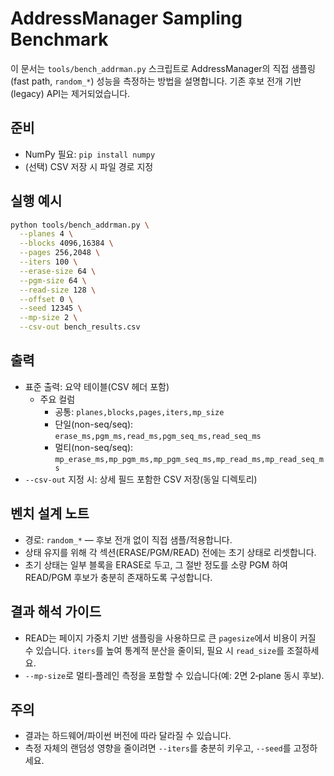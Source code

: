 # AddressManager Sampling Benchmark

이 문서는 `tools/bench_addrman.py` 스크립트로 AddressManager의 직접 샘플링(fast path, `random_*`) 성능을 측정하는 방법을 설명합니다. 기존 후보 전개 기반(legacy) API는 제거되었습니다.

## 준비
- NumPy 필요: `pip install numpy`
- (선택) CSV 저장 시 파일 경로 지정

## 실행 예시
```bash
python tools/bench_addrman.py \
  --planes 4 \
  --blocks 4096,16384 \
  --pages 256,2048 \
  --iters 100 \
  --erase-size 64 \
  --pgm-size 64 \
  --read-size 128 \
  --offset 0 \
  --seed 12345 \
  --mp-size 2 \
  --csv-out bench_results.csv
```

## 출력
- 표준 출력: 요약 테이블(CSV 헤더 포함)
  - 주요 컬럼
    - 공통: `planes,blocks,pages,iters,mp_size`
    - 단일(non-seq/seq): `erase_ms,pgm_ms,read_ms,pgm_seq_ms,read_seq_ms`
    - 멀티(non-seq/seq): `mp_erase_ms,mp_pgm_ms,mp_pgm_seq_ms,mp_read_ms,mp_read_seq_ms`
- `--csv-out` 지정 시: 상세 필드 포함한 CSV 저장(동일 디렉토리)

## 벤치 설계 노트
- 경로: `random_*` — 후보 전개 없이 직접 샘플/적용합니다.
- 상태 유지를 위해 각 섹션(ERASE/PGM/READ) 전에는 초기 상태로 리셋합니다.
- 초기 상태는 일부 블록을 ERASE로 두고, 그 절반 정도를 소량 PGM 하여 READ/PGM 후보가 충분히 존재하도록 구성합니다.

## 결과 해석 가이드
- READ는 페이지 가중치 기반 샘플링을 사용하므로 큰 `pagesize`에서 비용이 커질 수 있습니다. `iters`를 높여 통계적 분산을 줄이되, 필요 시 `read_size`를 조절하세요.
- `--mp-size`로 멀티‑플레인 측정을 포함할 수 있습니다(예: 2면 2‑plane 동시 후보).

## 주의
- 결과는 하드웨어/파이썬 버전에 따라 달라질 수 있습니다.
- 측정 자체의 랜덤성 영향을 줄이려면 `--iters`를 충분히 키우고, `--seed`를 고정하세요.
